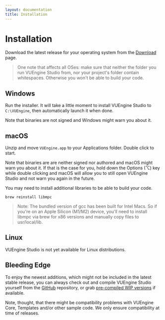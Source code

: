 ```yaml
---
layout: documentation
title: Installation
---
```


# Installation

Download the latest release for your operating system from the <a href="/downloads">Download</a> page.

> One note that affects all OSes: make sure that neither the folder you run VUEngine Studio from, nor your project's folder contain whitespaces. Otherwise you won't be able to build your code.

## Windows

Run the installer. It will take a little moment to install VUEngine Studio to `C:\VUEngine`, then automatically launch it when done.

Note that binaries are not signed and Windows might warn you about it.

## macOS

Unzip and move `VUEngine.app` to your Applications folder. Double click to start.

Note that binaries are are neither signed nor authored and macOS might warn you about it. If that is the case for you, hold down the Options (⌥) key while double clicking and macOS will allow you to still open VUEngine Studio and not warn you again in the future.

You may need to install additional libraries to be able to build your code.

    brew reinstall libmpc

> Note: The bundled version of gcc has been built for Intel Macs. So if you're on an Apple Silicon (M1/M2) device, you'll need to install libmpc via brew for x86 versions and manually copy files to usr/local/lib.

## Linux

VUEngine Studio is not yet available for Linux distributions.

## Bleeding Edge

To enjoy the newest additions, which might not be included in the latest stable release, you can always check out and compile VUEngine Studio yourself from the <a href="https://github.com/VUEngine/VUEngine-Studio">GitHub</a> repository, or grab <a href="https://github.com/VUEngine/VUEngine-Studio/actions">pre-compiled WIP versions</a> if available.

Note, thought, that there might be compatibility problems with VUEngine Core, Templates and/or other sample code. We only ensure compatibility at time of releases.
